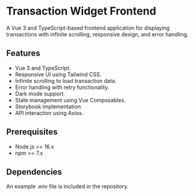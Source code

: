 # Transaction Widget Frontend

A Vue 3 and TypeScript-based frontend application for displaying transactions with infinite scrolling, responsive design, and error handling.

## Features

- Vue 3 and TypeScript.
- Responsive UI using Tailwind CSS.
- Infinite scrolling to load transaction data.
- Error handling with retry functionality.
- Dark mode support.
- State management using Vue Composables.
- Storybook implementation
- API interaction using Axios.

## Prerequisites

- Node.js >= 16.x
- npm >= 7.x

## Dependencies

An example .env file is included in the repository.
